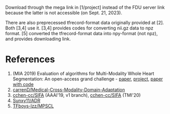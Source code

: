 Download through the mega link in [1/project] instead of the FDU server link
because the latter is not accessible (on Sept. 21, 2023).

There are also preprecessed tfrecord-format data originally provided at [2].
Both [3,4] use it.
[3,4] provides codes for converting nii.gz data to npz format.
[5] converted the tfrecord-format data into npy-format (not npz),
and provides downloading link.

# References

1. (MIA 2019) Evaluation of algorithms for Multi-Modality Whole Heart Segmentation: An open-access grand challenge - [paper](https://www.sciencedirect.com/science/article/pii/S1361841519300751), [project](https://zmiclab.github.io/zxh/0/mmwhs/), [paper with code](https://paperswithcode.com/dataset/mm-whs-2017)
2. [carrenD/Medical-Cross-Modality-Domain-Adaptation](https://github.com/carrenD/Medical-Cross-Modality-Domain-Adaptation)
3. [cchen-cc/SIFA](https://github.com/cchen-cc/SIFA/tree/SIFA-v1) (AAAI'19, v1 branch), [cchen-cc/SIFA](https://github.com/cchen-cc/SIFA/tree/SIFA) (TMI'20)
4. [Sunxy11/ADR](https://github.com/Sunxy11/ADR)
5. [TFboys-lzz/MPSCL](https://github.com/tfboys-lzz/mpscl)
